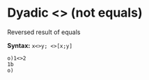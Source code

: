# Dyadic <> (not equals)

Reversed result of equals

**Syntax:** ```x<>y; <>[x;y]```

```o
o)1<>2
1b
o)
```
